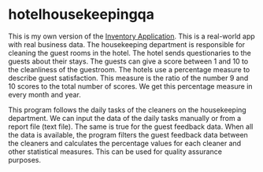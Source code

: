 # hotelhousekeepingqa

This is my own version of the [Inventory Application](https://www.theodinproject.com/lessons/nodejs-inventory-application). 
This is a real-world app with real business data. The housekeeping department is responsible for cleaning the guest rooms in
the hotel. The hotel sends questionaries to the guests about their stays. The guests can give a score between 1 and 10 to the
cleanliness of the guestroom. The hotels use a percentage measure to describe guest satisfaction. This measure is the ratio of 
the number 9 and 10 scores to the total number of scores. We get this percentage measure in every month and year.

This program follows the daily tasks of the cleaners on the housekeeping department. We can input the data of the daily tasks 
manually or from a report file (text file). The same is true for the guest feedback data. When all the data is available, the
program filters the guest feedback data between the cleaners and calculates the percentage values for each cleaner and other
statistical measures. This can be used for quality assurance purposes.
